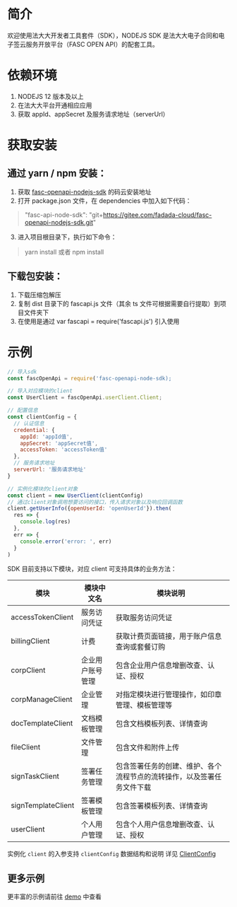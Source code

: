 # 简介

欢迎使用法大大开发者工具套件（SDK），NODEJS SDK 是法大大电子合同和电子签云服务开放平台（FASC OPEN API）的配套工具。

# 依赖环境

1. NODEJS 12 版本及以上
2. 在法大大平台开通相应应用
3. 获取 appId、appSecret 及服务请求地址（serverUrl）

# 获取安装

## 通过 yarn / npm 安装：

1. 获取 [fasc-openapi-nodejs-sdk](git+https://gitee.com/fadada-cloud/fasc-openapi-nodejs-sdk.git) 的码云安装地址
2. 打开 package.json 文件，在 dependencies 中加入如下代码：
>  "fasc-api-node-sdk": "git+https://gitee.com/fadada-cloud/fasc-openapi-nodejs-sdk.git"
3. 进入项目根目录下，执行如下命令：
>  yarn install 或者 npm install

## 下载包安装：

1. 下载压缩包解压
2. 复制 dist 目录下的 fascapi.js 文件（其余 ts 文件可根据需要自行提取）到项目文件夹下
3. 在使用是通过 var fascapi = require('fascapi.js') 引入使用

# 示例

```js
// 导入sdk
const fascOpenApi = require('fasc-openapi-node-sdk);

// 导入对应模块的client
const UserClient = fascOpenApi.userClient.Client;

// 配置信息
const clientConfig = {
  // 认证信息
  credential: {
    appId: 'appId值',
    appSecret: 'appSecret值',
    accessToken: 'accessToken值'
  },
  // 服务请求地址
  serverUrl: '服务请求地址'
}

// 实例化模块的client对象
const client = new UserClient(clientConfig)
// 通过client对象调用想要访问的接口，传入请求对象以及响应回调函数
client.getUserInfo({openUserId: 'openUserId'}).then(
  res => {
    console.log(res)
  },
  err => {
    console.error('error: ', err)
  }
)

```

SDK 目前支持以下模块，对应 client 可支持具体的业务方法：

| 模块               | 模块中文名       | 模块说明                                                               |
| ------------------ | ---------------- | ---------------------------------------------------------------------- |
| accessTokenClient  | 服务访问凭证     | 获取服务访问凭证                                                       |
| billingClient      | 计费             | 获取计费页面链接，用于账户信息查询或套餐订购                           |
| corpClient         | 企业用户账号管理 | 包含企业用户信息增删改查、认证、授权                                   |
| corpManageClient   | 企业管理         | 对指定模块进行管理操作，如印章管理、模板管理等                         |
| docTemplateClient  | 文档模板管理     | 包含文档模板列表、详情查询                                             |
| fileClient         | 文件管理         | 包含文件和附件上传                                                     |
| signTaskClient     | 签署任务管理     | 包含签署任务的创建、维护、各个流程节点的流转操作，以及签署任务文件下载 |
| signTemplateClient | 签署模板管理     | 包含签署模板列表、详情查询                                             |
| userClient         | 个人用户管理     | 包含个人用户信息增删改查、认证、授权                                   |

实例化 `client` 的入参支持 `clientConfig` 数据结构和说明 详见 [ClientConfig](https://gitee.com/fadada-cloud/fasc-openapi-node-sdk/tree/master/src/common/interfaces.ts)

## 更多示例

更丰富的示例请前往 [demo](https://gitee.com/fadada-cloud/fasc-openapi-node-sdk-demo/tree/master) 中查看
